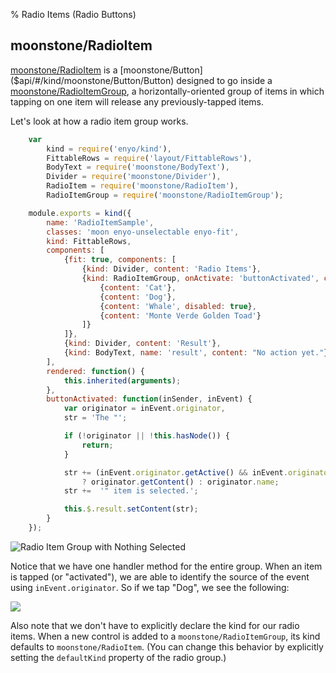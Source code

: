 % Radio Items (Radio Buttons)

## moonstone/RadioItem

[moonstone/RadioItem]($api/#/kind/moonstone/RadioItem/RadioItem) is a
[moonstone/Button]($api/#/kind/moonstone/Button/Button) designed to go inside a
[moonstone/RadioItemGroup]($api/#/kind/moonstone/RadioItemGroup/RadioItemGroup),
a horizontally-oriented group of items in which tapping on one item will release
any previously-tapped items.

Let's look at how a radio item group works.

```javascript
    var
        kind = require('enyo/kind'),
        FittableRows = require('layout/FittableRows'),
        BodyText = require('moonstone/BodyText'),
        Divider = require('moonstone/Divider'),
        RadioItem = require('moonstone/RadioItem'),
        RadioItemGroup = require('moonstone/RadioItemGroup');

    module.exports = kind({
        name: 'RadioItemSample',
        classes: 'moon enyo-unselectable enyo-fit',
        kind: FittableRows,
        components: [
            {fit: true, components: [
                {kind: Divider, content: 'Radio Items'},
                {kind: RadioItemGroup, onActivate: 'buttonActivated', components: [
                    {content: 'Cat'},
                    {content: 'Dog'},
                    {content: 'Whale', disabled: true},
                    {content: 'Monte Verde Golden Toad'}
                ]}
            ]},
            {kind: Divider, content: 'Result'},
            {kind: BodyText, name: 'result', content: "No action yet."}
        ],
        rendered: function() {
            this.inherited(arguments);
        },
        buttonActivated: function(inSender, inEvent) {
            var originator = inEvent.originator,
            str = 'The "';

            if (!originator || !this.hasNode()) {
                return;
            }

            str += (inEvent.originator.getActive() && inEvent.originator instanceof RadioItem)
                ? originator.getContent() : originator.name;
            str +=  '" item is selected.';

            this.$.result.setContent(str);
        }
    });
```

![_Radio Item Group with Nothing Selected_](../../assets/radio-item-group-no-selection.png)

Notice that we have one handler method for the entire group.  When an item is
tapped (or "activated"), we are able to identify the source of the event using
`inEvent.originator`.  So if we tap "Dog", we see the following:

![](../../assets/radio-item-group-with-selection.png)

Also note that we don't have to explicitly declare the kind for our radio items.
When a new control is added to a `moonstone/RadioItemGroup`, its kind defaults
to `moonstone/RadioItem`.  (You can change this behavior by explicitly setting the
`defaultKind` property of the radio group.)
